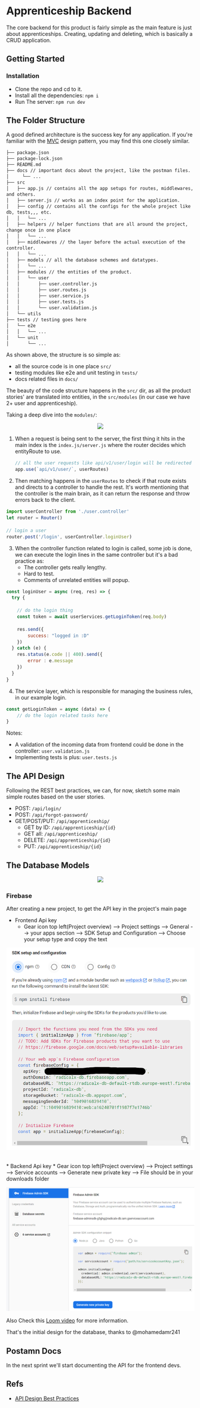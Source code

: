 # Apprenticeship Backend
The core backend for this product is fairly simple as the main feature is just about apprenticeships. Creating, updating and deleting, which is basically a CRUD application.

## Getting Started
### Installation
- Clone the repo and cd to it.
- Install all the dependencies: `npm i`
- Run The server: `npm run dev`

## The Folder Structure
A good defined architecture is the success key for any application.
If you're familiar with the [MVC](https://en.wikipedia.org/wiki/Model%E2%80%93view%E2%80%93controller) design pattern, you may find this one closely similar.

```
├── package.json
├── package-lock.json
├── README.md
├── docs // important docs about the project, like the postman files.
│     └── ...
├── src
│   ├── app.js // contains all the app setups for routes, middlewares, and others.
│   ├── server.js // works as an index point for the application.
│   ├── config // contains all the configs for the whole project like db, tests,,, etc.
│   │   └── ...
│   ├── helpers // helper functions that are all around the project, change once in one place
│   │   └── ...
│   ├── middlewares // the layer before the actual execution of the controller.
│   │   └── ...
│   ├── models // all the database schemes and datatypes.
│   │   └── ...
│   ├── modules // the entities of the product.
│   │   └── user
│   │       ├── user.controller.js
│   │       ├── user.routes.js
│   │       ├── user.service.js
│   │       ├── user.tests.js
│   │       └── user.validation.js
│   └── utils
├── tests // testing goes here
│   └── e2e
│   │   └── ...
│   └── unit
│       └── ...
```

As shown above, the structure is so simple as:
- all the source code is in one place `src/` 
- testing modules like e2e and unit testing in `tests/` 
- docs related files in `docs/`

The beauty of the code structure happens in the `src/` dir, as all the product stories' are translated into entities, in the `src/modules` (in our case we have 2+ user and apprenticeship).

Taking a deep dive into the `modules/`:

<p align="center">
    <img src="assets/backend_structure.png">
</p>

1. When a request is being sent to the server, the first thing it hits in the main index is the `index.js/server.js` where the router decides which entityRoute to use.
    
    ```javascript
    // all the user requests like api/v1/user/login will be redirected to the userRoutes
    app.use(`api/v1/user/`, userRoutes)
    ```
2. Then matching happens in the `userRoutes` to check if that route exists and directs to a controller to handle the rest. It's worth mentioning that the controller is the main brain, as it can return the response and throw errors back to the client.

```javascript
import userController from './user.controller'
let router = Router()

// login a user
router.post('/login', userController.loginUser)
```

3. When the controller function related to login is called, some job is done, we can execute the login lines in the same controller but it's a bad practice as:
    - The controller gets really lengthy.
    - Hard to test.
    - Comments of unrelated entities will popup.

```javascript
const loginUser = async (req, res) => {
  try {
    
    // do the login thing
    const token = await userServices.getLoginToken(req.body)

    res.send({
        success: "logged in :D"
    })
  } catch (e) {
    res.status(e.code || 400).send({
        error : e.message
    })
  }
}
```
4. The service layer, which is responsible for managing the business rules, in our example login.

```javascript
const getLoginToken = async (data) => {
    // do the login related tasks here
}
```

Notes:
- A validation of the incoming data from frontend could be done in the controller: `user.validation.js`
- Implementing tests is plus: `user.tests.js`

## The API Design
Following the REST best practices, we can, for now, sketch some main simple routes based on the user stories.

- POST:  `/api/login/`
- POST:  `/api/forgot-password/`
- GET/POST/PUT: `/api/apprenticeship/`
    - GET by ID: `/api/apprenticeship/{id}`
    - GET all: `/api/apprenticeship/`
    - DELETE: `/api/apprenticeship/{id}`
    - PUT: `/api/apprenticeship/{id}`

## The Database Models

<p align="center">
    <img src="assets/db_models.png">
</p>

### Firebase
After creating a new project, to get the API key in the project's main page 
* Frontend Api key
    * Gear icon top left(Project overview) --> Project settings --> General --> your apps section --> SDK Setup and Configuration --> Choose your setup type and copy the text<br>
<p align="center">
    <img src="assets/apikey_frontend.PNG">
</p><br>
* Backend Api key
    * Gear icon top left(Project overview) --> Project settings --> Service accounts --> Generate new private key --> File should be in your downloads folder<br>
<p align="center">
    <img src="assets/apikey_backend.PNG">
</p>

Also Check this [Loom video](https://www.loom.com/share/7a5bcd474c71440cb5c40e0a1f5af879) for more information.
<br>

That's the initial design for the database, thanks to @mohamedamr241
## Postamn Docs
In the next sprint we'll start documenting the API for the frontend devs.

## Refs
- [API Design Best Practices](https://stackoverflow.blog/2020/03/02/best-practices-for-rest-api-design/) 

